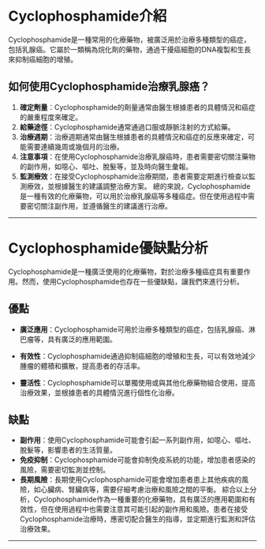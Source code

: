 # Cyclophosphamide介紹
Cyclophosphamide是一種常用的化療藥物，被廣泛用於治療多種類型的癌症，包括乳腺癌。它屬於一類稱為烷化劑的藥物，通過干擾癌細胞的DNA複製和生長來抑制癌細胞的增殖。
## 如何使用Cyclophosphamide治療乳腺癌？
1. **確定劑量**：Cyclophosphamide的劑量通常由醫生根據患者的具體情況和癌症的嚴重程度來確定。
2. **給藥途徑**：Cyclophosphamide通常通過口服或靜脈注射的方式給藥。
3. **治療週期**：治療週期通常由醫生根據患者的具體情況和癌症的反應來確定，可能需要連續幾周或幾個月的治療。
4. **注意事項**：在使用Cyclophosphamide治療乳腺癌時，患者需要密切關注藥物的副作用，如噁心、嘔吐、脫髮等，並及時向醫生彙報。
5. **監測療效**：在接受Cyclophosphamide治療期間，患者需要定期進行檢查以監測療效，並根據醫生的建議調整治療方案。
總的來說，Cyclophosphamide是一種有效的化療藥物，可以用於治療乳腺癌等多種癌症。但在使用過程中需要密切關注副作用，並遵循醫生的建議進行治療。
---
# Cyclophosphamide優缺點分析
Cyclophosphamide是一種廣泛使用的化療藥物，對於治療多種癌症具有重要作用。然而，使用Cyclophosphamide也存在一些優缺點，讓我們來進行分析。
## 優點
- **廣泛應用**：Cyclophosphamide可用於治療多種類型的癌症，包括乳腺癌、淋巴瘤等，具有廣泛的應用範圍。
  
- **有效性**：Cyclophosphamide通過抑制癌細胞的增殖和生長，可以有效地減少腫瘤的體積和擴散，提高患者的存活率。
- **靈活性**：Cyclophosphamide可以單獨使用或與其他化療藥物組合使用，提高治療效果，並根據患者的具體情況進行個性化治療。
## 缺點
- **副作用**：使用Cyclophosphamide可能會引起一系列副作用，如噁心、嘔吐、脫髮等，影響患者的生活質量。
- **免疫抑制**：Cyclophosphamide可能會抑制免疫系統的功能，增加患者感染的風險，需要密切監測並控制。
- **長期風險**：長期使用Cyclophosphamide可能會增加患者患上其他疾病的風險，如心臟病、腎臟病等，需要仔細考慮治療和風險之間的平衡。
綜合以上分析，Cyclophosphamide作為一種重要的化療藥物，具有廣泛的應用範圍和有效性，但在使用過程中也需要注意其可能引起的副作用和風險。患者在接受Cyclophosphamide治療時，應密切配合醫生的指導，並定期進行監測和評估治療效果。
---